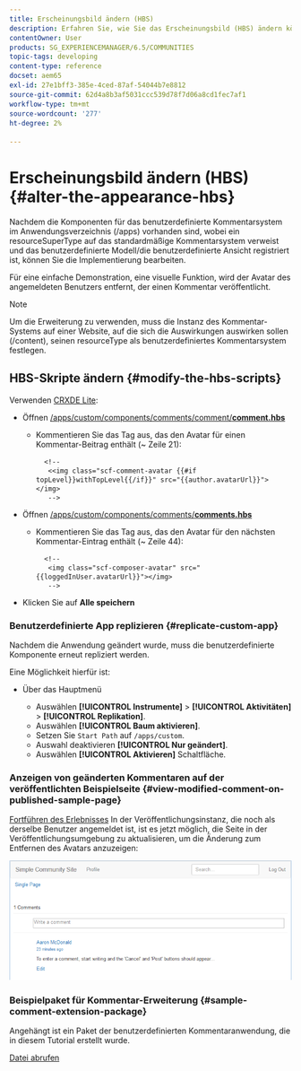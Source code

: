 ```yaml
---
title: Erscheinungsbild ändern (HBS)
description: Erfahren Sie, wie Sie das Erscheinungsbild (HBS) ändern können, indem Sie die HBS-Skripte bearbeiten.
contentOwner: User
products: SG_EXPERIENCEMANAGER/6.5/COMMUNITIES
topic-tags: developing
content-type: reference
docset: aem65
exl-id: 27e1bff3-385e-4ced-87af-54044b7e8812
source-git-commit: 62d4a8b3af5031ccc539d78f7d06a8cd1fec7af1
workflow-type: tm+mt
source-wordcount: '277'
ht-degree: 2%

---
```


# Erscheinungsbild ändern (HBS) {#alter-the-appearance-hbs}

Nachdem die Komponenten für das benutzerdefinierte Kommentarsystem im Anwendungsverzeichnis (/apps) vorhanden sind, wobei ein resourceSuperType auf das standardmäßige Kommentarsystem verweist und das benutzerdefinierte Modell/die benutzerdefinierte Ansicht registriert ist, können Sie die Implementierung bearbeiten.

Für eine einfache Demonstration, eine visuelle Funktion, wird der Avatar des angemeldeten Benutzers entfernt, der einen Kommentar veröffentlicht.

>[!NOTE]
>
>Um die Erweiterung zu verwenden, muss die Instanz des Kommentar-Systems auf einer Website, auf die sich die Auswirkungen auswirken sollen (/content), seinen resourceType als benutzerdefiniertes Kommentarsystem festlegen.

## HBS-Skripte ändern {#modify-the-hbs-scripts}

Verwenden [CRXDE Lite](/help/sites-developing/developing-with-crxde-lite.md):

* Öffnen [/apps/custom/components/comments/comment/**comment.hbs**](https://localhost:4502/crx/de/index.jsp#/apps/custom/components/comments/comment/comment.hbs)

   * Kommentieren Sie das Tag aus, das den Avatar für einen Kommentar-Beitrag enthält (~ Zeile 21):

     ```
       <!--
        <<img class="scf-comment-avatar {{#if topLevel}}withTopLevel{{/if}}" src="{{author.avatarUrl}}"></img>
        -->
     ```

* Öffnen [/apps/custom/components/comments/**comments.hbs**](https://localhost:4502/crx/de/index.jsp#/apps/custom/components/comments/comments.hbs)

   * Kommentieren Sie das Tag aus, das den Avatar für den nächsten Kommentar-Eintrag enthält (~ Zeile 44):

     ```
       <!--
        <img class="scf-composer-avatar" src="{{loggedInUser.avatarUrl}}"></img>
        -->
     ```

* Klicken Sie auf **Alle speichern**

### Benutzerdefinierte App replizieren {#replicate-custom-app}

Nachdem die Anwendung geändert wurde, muss die benutzerdefinierte Komponente erneut repliziert werden.

Eine Möglichkeit hierfür ist:

* Über das Hauptmenü

   * Auswählen **[!UICONTROL Instrumente]** > **[!UICONTROL Aktivitäten]** > **[!UICONTROL Replikation]**.
   * Auswählen **[!UICONTROL Baum aktivieren]**.
   * Setzen Sie `Start Path` auf `/apps/custom`.
   * Auswahl deaktivieren **[!UICONTROL Nur geändert]**.
   * Auswählen **[!UICONTROL Aktivieren]** Schaltfläche.

### Anzeigen von geänderten Kommentaren auf der veröffentlichten Beispielseite {#view-modified-comment-on-published-sample-page}

[Fortführen des Erlebnisses](/help/communities/extend-sample-page.md#publish-sample-page) In der Veröffentlichungsinstanz, die noch als derselbe Benutzer angemeldet ist, ist es jetzt möglich, die Seite in der Veröffentlichungsumgebung zu aktualisieren, um die Änderung zum Entfernen des Avatars anzuzeigen:

![view-modified-content](assets/view-modified-content.png)

### Beispielpaket für Kommentar-Erweiterung {#sample-comment-extension-package}

Angehängt ist ein Paket der benutzerdefinierten Kommentaranwendung, die in diesem Tutorial erstellt wurde.

[Datei abrufen](assets/sample-comment-extension-6-1-fp3.zip)
